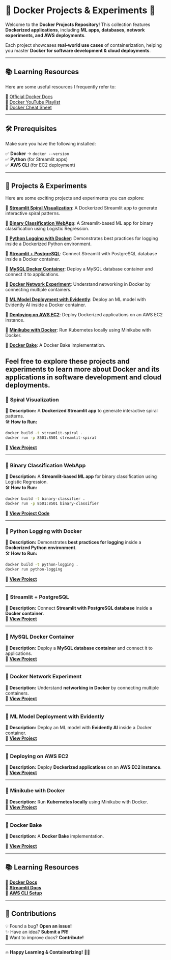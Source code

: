 # 🚀 Docker Projects & Experiments 🐳  

Welcome to the **Docker Projects Repository**! This collection features **Dockerized applications**, including **ML apps, databases, network experiments, and AWS deployments**.  

Each project showcases **real-world use cases** of containerization, helping you master **Docker for software development & cloud deployments**.  

---



## 📚 Learning Resources

Here are some useful resources I frequently refer to:

📖 [Official Docker Docs](https://docs.docker.com/)  
🎥 [Docker YouTube Playlist](https://www.youtube.com/c/Docker)  
📜 [Docker Cheat Sheet](https://dockerlabs.collabnix.com/docker/cheatsheet/)  

---

## 🛠 Prerequisites  

Make sure you have the following installed:  

✅ **Docker** → `docker --version`  
✅ **Python** (for Streamlit apps)  
✅ **AWS CLI** (for EC2 deployment)  

---

## 🚀 Projects & Experiments

Here are some exciting projects and experiments you can explore:

🔷 **[Streamlit Spiral Visualization](https://github.com/BhavyaDhimxn/container-experiments/tree/main/Exp-1)**: A Dockerized Streamlit app to generate interactive spiral patterns.

🔷 **[Binary Classification WebApp](https://github.com/BhavyaDhimxn/container-experiments/tree/main/Exp-2)**: A Streamlit-based ML app for binary classification using Logistic Regression.

🔷 **[Python Logging with Docker](https://github.com/BhavyaDhimxn/container-experiments/tree/main/Exp-3)**: Demonstrates best practices for logging inside a Dockerized Python environment.

🔷 **[Streamlit + PostgreSQL](https://github.com/BhavyaDhimxn/container-experiments/tree/main/Exp-4)**: Connect Streamlit with PostgreSQL database inside a Docker container.

🔷 **[MySQL Docker Container](https://github.com/BhavyaDhimxn/container-experiments/tree/main/Exp-5)**: Deploy a MySQL database container and connect it to applications.

🔷 **[Docker Network Experiment](https://github.com/BhavyaDhimxn/container-experiments/tree/main/Exp-6)**: Understand networking in Docker by connecting multiple containers.

🔷 **[ML Model Deployment with Evidently](https://github.com/BhavyaDhimxn/container-experiments/tree/main/Exp-7)**: Deploy an ML model with Evidently AI inside a Docker container.

🔷 **[Deploying on AWS EC2](https://github.com/BhavyaDhimxn/container-experiments/tree/main/Exp-8)**: Deploy Dockerized applications on an AWS EC2 instance.

🔷 **[Minikube with Docker](https://github.com/BhavyaDhimxn/container-experiments/tree/main/Exp-9)**: Run Kubernetes locally using Minikube with Docker.

🔷 **[Docker Bake](https://github.com/BhavyaDhimxn/container-experiments/tree/main/Exp-10)**: A Docker Bake implementation.

Feel free to explore these projects and experiments to learn more about Docker and its applications in software development and cloud deployments.
---

### 🌟 **Spiral Visualization**  
📌 **Description:** A **Dockerized Streamlit app** to generate interactive spiral patterns.  
🛠 **How to Run:**  
```bash  
docker build -t streamlit-spiral .  
docker run -p 8501:8501 streamlit-spiral  
```
🔗 **[View Project](https://github.com/BhavyaDhimxn/container-experiments/tree/main/Exp-1)**  

---

### 🌟 **Binary Classification WebApp**  
📌 **Description:** A **Streamlit-based ML app** for binary classification using Logistic Regression.  
🛠 **How to Run:**  
```bash  
docker build -t binary-classifier .  
docker run -p 8501:8501 binary-classifier  
```
🔗 **[View Project Code](https://github.com/BhavyaDhimxn/container-experiments/tree/main/Exp-2)**  

---

### 🌟 **Python Logging with Docker**  
📌 **Description:** Demonstrates **best practices for logging** inside a **Dockerized Python environment**.  
🛠 **How to Run:**  
```bash  
docker build -t python-logging .  
docker run python-logging  
```
🔗 **[View Project](https://github.com/BhavyaDhimxn/container-experiments/tree/main/Exp-3)**  

---

### 🌟 **Streamlit + PostgreSQL**  
📌 **Description:** Connect **Streamlit with PostgreSQL database** inside a **Docker container**.  
🔗 **[View Project](https://github.com/BhavyaDhimxn/container-experiments/tree/main/Exp-4)**  

---

### 🌟 **MySQL Docker Container**  
📌 **Description:** Deploy a **MySQL database container** and connect it to applications.  
🔗 **[View Project](https://github.com/BhavyaDhimxn/container-experiments/tree/main/Exp-5)**  

---

### 🌟 **Docker Network Experiment**  
📌 **Description:** Understand **networking in Docker** by connecting multiple containers.  
🔗 **[View Project](https://github.com/BhavyaDhimxn/container-experiments/tree/main/Exp-6)**  

---

### 🌟 **ML Model Deployment with Evidently**  
📌 **Description:** Deploy an ML model with **Evidently AI** inside a Docker container.  
🔗 **[View Project](https://github.com/BhavyaDhimxn/container-experiments/tree/main/Exp-7)**  

---

### 🌟 **Deploying on AWS EC2**  
📌 **Description:** Deploy **Dockerized applications** on an **AWS EC2 instance**.  
🔗 **[View Project](https://github.com/BhavyaDhimxn/container-experiments/tree/main/Exp-8)**  

---

### 🌟 **Minikube with Docker**  
📌 **Description:** Run **Kubernetes locally** using Minikube with Docker.  
🔗 **[View Project](https://github.com/BhavyaDhimxn/container-experiments/tree/main/Exp-9)**  

---

### 🌟 **Docker Bake**  
📌 **Description:** A **Docker Bake** implementation.  

🔗 **[View Project](https://github.com/BhavyaDhimxn/container-experiments/tree/main/Exp-10)** 

---

## 📚 Learning Resources  

📖 **[Docker Docs](https://docs.docker.com/)**  
📖 **[Streamlit Docs](https://docs.streamlit.io/)**  
📖 **[AWS CLI Setup](https://aws.amazon.com/cli/)**  

---



## 🤝 Contributions  

💡 Found a bug? **Open an issue!**  
✨ Have an idea? **Submit a PR!**  
📖 Want to improve docs? **Contribute!**  

---

🔥 **Happy Learning & Containerizing!** 🐳🚀

